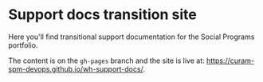 # Support docs transition site
Here you'll find transitional support documentation for the Social Programs portfolio.

The content is on the `gh-pages` branch and the site is live at: https://curam-spm-devops.github.io/wh-support-docs/.
